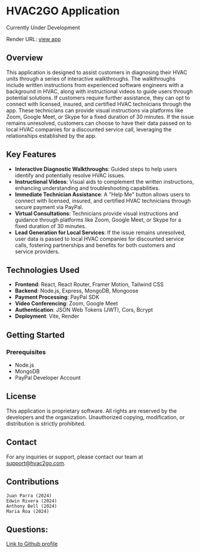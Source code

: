 

# HVAC2GO Application
  Currently Under Development

  Render URL: [view app](https://hvac2go.onrender.com/)
## Overview

This application is designed to assist customers in diagnosing their HVAC units through a series of interactive walkthroughs. The walkthroughs include written instructions from experienced software engineers with a background in HVAC, along with instructional videos to guide users through potential solutions. If customers require further assistance, they can opt to connect with licensed, insured, and certified HVAC technicians through the app. These technicians can provide visual instructions via platforms like Zoom, Google Meet, or Skype for a fixed duration of 30 minutes. If the issue remains unresolved, customers can choose to have their data passed on to local HVAC companies for a discounted service call, leveraging the relationships established by the app.

## Key Features

- **Interactive Diagnostic Walkthroughs**: Guided steps to help users identify and potentially resolve HVAC issues.
- **Instructional Videos**: Visual aids to complement the written instructions, enhancing understanding and troubleshooting capabilities.
- **Immediate Technician Assistance**: A "Help Me" button allows users to connect with licensed, insured, and certified HVAC technicians through secure payment via PayPal.
- **Virtual Consultations**: Technicians provide visual instructions and guidance through platforms like Zoom, Google Meet, or Skype for a fixed duration of 30 minutes.
- **Lead Generation for Local Services**: If the issue remains unresolved, user data is passed to local HVAC companies for discounted service calls, fostering partnerships and benefits for both customers and service providers.

## Technologies Used

- **Frontend**: React, React Router, Framer Motion, Tailwind CSS
- **Backend**: Node.js, Express, MongoDB, Mongoose
- **Payment Processing**: PayPal SDK
- **Video Conferencing**: Zoom, Google Meet
- **Authentication**: JSON Web Tokens (JWT), Cors, Bcrypt
- **Deployment**: Vite, Render

## Getting Started

### Prerequisites

- Node.js
- MongoDB
- PayPal Developer Account



## License
This application is proprietary software. All rights are reserved by the developers and the organization. Unauthorized copying, modification, or distribution is strictly prohibited.

## Contact
For any inquiries or support, please contact our team at support@hvac2go.com.
## Contributions 
    Juan Parra (2024)
    Edwin Rivera (2024)
    Anthony Bell (2024)
    Maria Roa (2024)
    
## Questions:
[Link to Github profile](https://github.com/Parraj1025)
    
